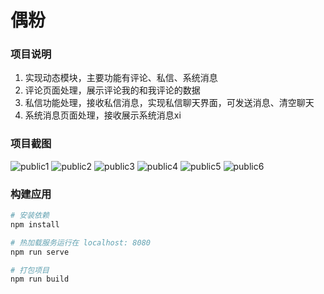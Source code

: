 # 偶粉

### 项目说明

1. 实现动态模块，主要功能有评论、私信、系统消息
2. 评论页面处理，展示评论我的和我评论的数据
3. 私信功能处理，接收私信消息，实现私信聊天界面，可发送消息、清空聊天
4. 系统消息页面处理，接收展示系统消息xi

### 项目截图

![public1](./public/img/github/1-1.png)
![public2](./public/img/github/2.png)
![public3](./public/img/github/3.png)
![public4](./public/img/github/4.png)
![public5](./public/img/github/5.png)
![public6](./public/img/github/6.png)

### 构建应用

``` bash
# 安装依赖
npm install

# 热加载服务运行在 localhost: 8080
npm run serve

# 打包项目
npm run build
```